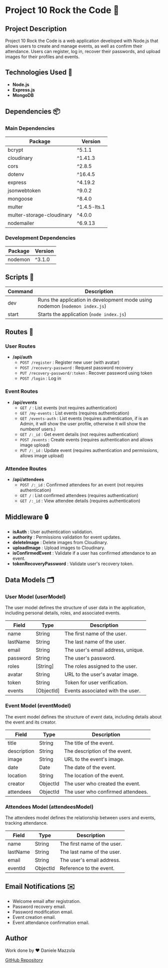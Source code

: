 # Project 10 Rock the Code 🎸

## Project Description

Project 10 Rock the Code is a web application developed with Node.js that allows users to create and manage events, as well as confirm their attendance. Users can register, log in, recover their passwords, and upload images for their profiles and events.

## Technologies Used 🚀

- **Node.js**
- **Express.js**
- **MongoDB**

## Dependencies 📦

### Main Dependencies

| Package                   | Version      |
| ------------------------- | ------------ |
| bcrypt                    | ^5.1.1       |
| cloudinary                | ^1.41.3      |
| cors                      | ^2.8.5       |
| dotenv                    | ^16.4.5      |
| express                   | ^4.19.2      |
| jsonwebtoken              | ^9.0.2       |
| mongoose                  | ^8.4.0       |
| multer                    | ^1.4.5-lts.1 |
| multer-storage-cloudinary | ^4.0.0       |
| nodemailer                | ^6.9.13      |

### Development Dependencies

| Package | Version |
| ------- | ------- |
| nodemon | ^3.1.0  |

## Scripts 📜

| Command | Description                                                                 |
| ------- | --------------------------------------------------------------------------- |
| dev     | Runs the application in development mode using nodemon (`nodemon index.js`) |
| start   | Starts the application (`node index.js`)                                    |

## Routes 🚦

### User Routes

- **/api/auth**
  - `POST /register` : Register new user (with avatar)
  - `POST /recovery-password` : Request password recovery
  - `PUT /recovery-password/:token` : Recover password using token
  - `POST /login` : Log in

### Event Routes

- **/api/events**
  - `GET /` : List events (not requires authentication)
  - `GET /my-events` : List events (requires authentication)
  - `GET /events-auth` : List events (requires authentication, if is an Admin, it will show the user profile, otherwise it will show the numberof users.)
  - `GET /:_id` : Get event details (not requires authentication)
  - `POST /events` : Create events (requires authentication and allows image upload)
  - `PUT /:_id` : Update event (requires authentication and permissions, allows image upload)

### Attendee Routes

- **/api/attendees**
  - `POST /:_id` : Confirmed attendees for an event (not requires authentication)
  - `GET /` : List confirmed attendees (requires authentication)
  - `GET /:_id` : View attendee details (requires authentication)

## Middleware 🔒

- **isAuth** : User authentication validation.
- **authority** : Permissions validation for event updates.
- **deleteImage** : Delete images from Cloudinary.
- **uploadImage** : Upload images to Cloudinary.
- **isConfirmedEvent** : Validate if a user has confirmed attendance to an event.
- **tokenRecoveryPassword** : Validate user's recovery token.

## Data Models 🗂️

### User Model (userModel)

The user model defines the structure of user data in the application, including personal details, roles, and associated events.

| Field    | Type       | Description                       |
| -------- | ---------- | --------------------------------- |
| name     | String     | The first name of the user.       |
| lastName | String     | The last name of the user.        |
| email    | String     | The user's email address, unique. |
| password | String     | The user's password.              |
| roles    | [String]   | The roles assigned to the user.   |
| avatar   | String     | URL to the user's avatar image.   |
| token    | String     | Token for user verification.      |
| events   | [ObjectId] | Events associated with the user.  |

### Event Model (eventModel)

The event model defines the structure of event data, including details about the event and its creator.

| Field       | Type     | Description                       |
| ----------- | -------- | --------------------------------- |
| title       | String   | The title of the event.           |
| description | String   | The description of the event.     |
| image       | String   | URL to the event's image.         |
| date        | Date     | The date of the event.            |
| location    | String   | The location of the event.        |
| creator     | ObjectId | The user who created the event.   |
| attendees   | ObjectId | The user who confirmed attendees. |

### Attendees Model (attendeesModel)

The attendees model defines the relationship between users and events, tracking attendance.

| Field    | Type     | Description                 |
| -------- | -------- | --------------------------- |
| name     | String   | The first name of the user. |
| lastName | String   | The last name of the user.  |
| email    | String   | The user's email address.   |
| eventId  | ObjectId | Reference to the event.     |

## Email Notifications ✉️

- Welcome email after registration.
- Password recovery email.
- Password modification email.
- Event creation email.
- Event attendance confirmation email.

## Author

Work done by ❤️ Daniele Mazzola

[GitHub Repository](https://github.com/danielemazzola/PROYECTO_10)
